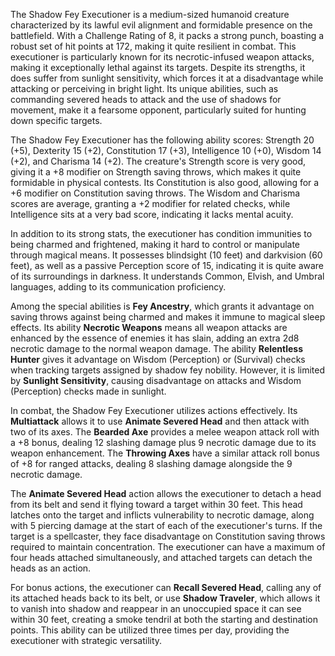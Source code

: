 The Shadow Fey Executioner is a medium-sized humanoid creature characterized by its lawful evil alignment and formidable presence on the battlefield. With a Challenge Rating of 8, it packs a strong punch, boasting a robust set of hit points at 172, making it quite resilient in combat. This executioner is particularly known for its necrotic-infused weapon attacks, making it exceptionally lethal against its targets. Despite its strengths, it does suffer from sunlight sensitivity, which forces it at a disadvantage while attacking or perceiving in bright light. Its unique abilities, such as commanding severed heads to attack and the use of shadows for movement, make it a fearsome opponent, particularly suited for hunting down specific targets.

The Shadow Fey Executioner has the following ability scores: Strength 20 (+5), Dexterity 15 (+2), Constitution 17 (+3), Intelligence 10 (+0), Wisdom 14 (+2), and Charisma 14 (+2). The creature's Strength score is very good, giving it a +8 modifier on Strength saving throws, which makes it quite formidable in physical contests. Its Constitution is also good, allowing for a +6 modifier on Constitution saving throws. The Wisdom and Charisma scores are average, granting a +2 modifier for related checks, while Intelligence sits at a very bad score, indicating it lacks mental acuity.

In addition to its strong stats, the executioner has condition immunities to being charmed and frightened, making it hard to control or manipulate through magical means. It possesses blindsight (10 feet) and darkvision (60 feet), as well as a passive Perception score of 15, indicating it is quite aware of its surroundings in darkness. It understands Common, Elvish, and Umbral languages, adding to its communication proficiency.

Among the special abilities is **Fey Ancestry**, which grants it advantage on saving throws against being charmed and makes it immune to magical sleep effects. Its ability **Necrotic Weapons** means all weapon attacks are enhanced by the essence of enemies it has slain, adding an extra 2d8 necrotic damage to the normal weapon damage. The ability **Relentless Hunter** gives it advantage on Wisdom (Perception) or (Survival) checks when tracking targets assigned by shadow fey nobility. However, it is limited by **Sunlight Sensitivity**, causing disadvantage on attacks and Wisdom (Perception) checks made in sunlight.

In combat, the Shadow Fey Executioner utilizes actions effectively. Its **Multiattack** allows it to use **Animate Severed Head** and then attack with two of its axes. The **Bearded Axe** provides a melee weapon attack roll with a +8 bonus, dealing 12 slashing damage plus 9 necrotic damage due to its weapon enhancement. The **Throwing Axes** have a similar attack roll bonus of +8 for ranged attacks, dealing 8 slashing damage alongside the 9 necrotic damage. 

The **Animate Severed Head** action allows the executioner to detach a head from its belt and send it flying toward a target within 30 feet. This head latches onto the target and inflicts vulnerability to necrotic damage, along with 5 piercing damage at the start of each of the executioner's turns. If the target is a spellcaster, they face disadvantage on Constitution saving throws required to maintain concentration. The executioner can have a maximum of four heads attached simultaneously, and attached targets can detach the heads as an action.

For bonus actions, the executioner can **Recall Severed Head**, calling any of its attached heads back to its belt, or use **Shadow Traveler**, which allows it to vanish into shadow and reappear in an unoccupied space it can see within 30 feet, creating a smoke tendril at both the starting and destination points. This ability can be utilized three times per day, providing the executioner with strategic versatility.